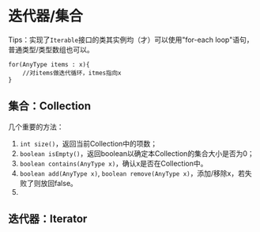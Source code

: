 # 迭代器/集合
Tips：实现了`Iterable`接口的类其实例均（才）可以使用"for-each loop"语句，普通类型/类型数组也可以。
```
for(AnyType items : x){
    //对items做迭代循环，itmes指向x
}
```
## 集合：Collection
几个重要的方法：
1. `int size()`，返回当前Collection中的项数；
2. `boolean isEmpty()`，返回boolean以确定本Collection的集合大小是否为0；
3. `boolean contains(AnyType x)`，确认x是否在Collection中。
4. `boolean add(AnyType x)`, `boolean remove(AnyType x)`，添加/移除x，若失败了则放回false。
5. 

## 迭代器：Iterator
